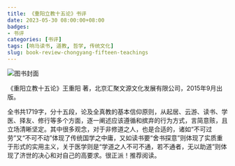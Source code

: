 ```yaml
---
title: 《重阳立教十五论》书评
date: 2023-05-30 08:00:00+08:00
badges:
- 书评
categories: [书评]
tags: [响马读书, 道教, 哲学, 传统文化]
slug: book-review-chongyang-fifteen-teachings
---
```


<div class="p-3 text-center">
  <img class="img-fluid" src="/images/2023/0530/book-cover.png" alt="图书封面" style="max-width:400px; max-height:400px;">
</div>

《重阳立教十五论》王重阳 著，北京汇聚文源文化发展有限公司，2015年9月出版。

全书共1719字，分十五段，论及全真教的基本信仰原则，从起居、云游、读书、学医、择友、修行等多个方面，逐一阐述应该遵循和摈弃的行为方式，言简意赅，且立场清晰坚定。其中很多观念，对于非修道之人，也是合适的，诸如“不可过劳”又“不可不动”体现了传统国学之中庸，又如读书要“舍书探意”则体现了实质重于形式的实用主义，关于医学则是“学道之人不可不通，若不通者，无以助道”则体现了济世的决心和对自己的高要求。很正派！推荐阅读。
